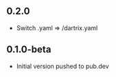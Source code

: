 ## 0.2.0

- Switch <pkg>.yaml => <pkg>/dartrix.yaml

## 0.1.0-beta

- Initial version pushed to pub.dev
